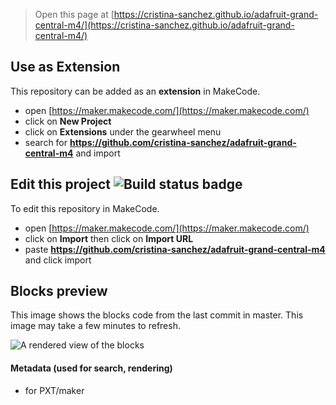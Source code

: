 
> Open this page at [https://cristina-sanchez.github.io/adafruit-grand-central-m4/](https://cristina-sanchez.github.io/adafruit-grand-central-m4/)

## Use as Extension

This repository can be added as an **extension** in MakeCode.

* open [https://maker.makecode.com/](https://maker.makecode.com/)
* click on **New Project**
* click on **Extensions** under the gearwheel menu
* search for **https://github.com/cristina-sanchez/adafruit-grand-central-m4** and import

## Edit this project ![Build status badge](https://github.com/cristina-sanchez/adafruit-grand-central-m4/workflows/MakeCode/badge.svg)

To edit this repository in MakeCode.

* open [https://maker.makecode.com/](https://maker.makecode.com/)
* click on **Import** then click on **Import URL**
* paste **https://github.com/cristina-sanchez/adafruit-grand-central-m4** and click import

## Blocks preview

This image shows the blocks code from the last commit in master.
This image may take a few minutes to refresh.

![A rendered view of the blocks](https://github.com/cristina-sanchez/adafruit-grand-central-m4/raw/master/.github/makecode/blocks.png)

#### Metadata (used for search, rendering)

* for PXT/maker
<script src="https://makecode.com/gh-pages-embed.js"></script><script>makeCodeRender("{{ site.makecode.home_url }}", "{{ site.github.owner_name }}/{{ site.github.repository_name }}");</script>
